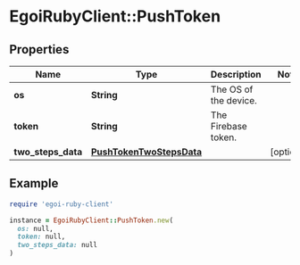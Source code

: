# EgoiRubyClient::PushToken

## Properties

| Name | Type | Description | Notes |
| ---- | ---- | ----------- | ----- |
| **os** | **String** | The OS of the device. |  |
| **token** | **String** | The Firebase token. |  |
| **two_steps_data** | [**PushTokenTwoStepsData**](PushTokenTwoStepsData.md) |  | [optional] |

## Example

```ruby
require 'egoi-ruby-client'

instance = EgoiRubyClient::PushToken.new(
  os: null,
  token: null,
  two_steps_data: null
)
```

